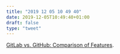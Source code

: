 ```yaml
---
title: "2019 12 05 10 49 40"
date: 2019-12-05T10:49:40+01:00
draft: false
type: "tweet"
---
```

[GitLab vs. GitHub: Comparison of Features](https://serokell.io/blog/comparison-of-github-and-gitlab).

